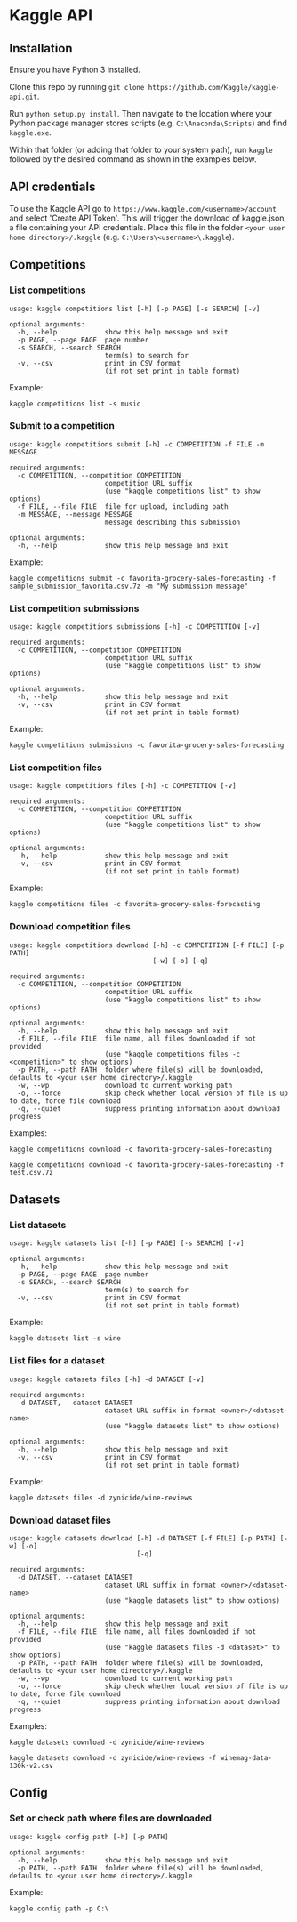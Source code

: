 # Kaggle API

## Installation

Ensure you have Python 3 installed.

Clone this repo by running `git clone https://github.com/Kaggle/kaggle-api.git`.

Run `python setup.py install`. Then navigate to the location where your Python package manager stores scripts (e.g. `C:\Anaconda\Scripts`) and find `kaggle.exe`.

Within that folder (or adding that folder to your system path), run `kaggle` followed by the desired command as shown in the examples below.

## API credentials

To use the Kaggle API go to `https://www.kaggle.com/<username>/account` and select 'Create API Token'. This will trigger the download of kaggle.json, a file containing your API credentials. Place this file in the folder `<your user home directory>/.kaggle` (e.g. `C:\Users\<username>\.kaggle`).

## Competitions

### List competitions

```
usage: kaggle competitions list [-h] [-p PAGE] [-s SEARCH] [-v]

optional arguments:
  -h, --help            show this help message and exit
  -p PAGE, --page PAGE  page number
  -s SEARCH, --search SEARCH
                        term(s) to search for
  -v, --csv             print in CSV format
                        (if not set print in table format)
```

Example: 

`kaggle competitions list -s music`

### Submit to a competition

```
usage: kaggle competitions submit [-h] -c COMPETITION -f FILE -m MESSAGE

required arguments:
  -c COMPETITION, --competition COMPETITION
                        competition URL suffix
                        (use "kaggle competitions list" to show options)
  -f FILE, --file FILE  file for upload, including path
  -m MESSAGE, --message MESSAGE
                        message describing this submission

optional arguments:
  -h, --help            show this help message and exit
```

Example: 

`kaggle competitions submit -c favorita-grocery-sales-forecasting -f sample_submission_favorita.csv.7z -m "My submission message"`

### List competition submissions

```
usage: kaggle competitions submissions [-h] -c COMPETITION [-v]

required arguments:
  -c COMPETITION, --competition COMPETITION
                        competition URL suffix
                        (use "kaggle competitions list" to show options)

optional arguments:
  -h, --help            show this help message and exit
  -v, --csv             print in CSV format
                        (if not set print in table format)
 ```
 
Example:

`kaggle competitions submissions -c favorita-grocery-sales-forecasting`

### List competition files

```
usage: kaggle competitions files [-h] -c COMPETITION [-v]

required arguments:
  -c COMPETITION, --competition COMPETITION
                        competition URL suffix
                        (use "kaggle competitions list" to show options)

optional arguments:
  -h, --help            show this help message and exit
  -v, --csv             print in CSV format
                        (if not set print in table format)
```

Example:

`kaggle competitions files -c favorita-grocery-sales-forecasting`

### Download competition files

```
usage: kaggle competitions download [-h] -c COMPETITION [-f FILE] [-p PATH]
                                    [-w] [-o] [-q]

required arguments:
  -c COMPETITION, --competition COMPETITION
                        competition URL suffix
                        (use "kaggle competitions list" to show options)

optional arguments:
  -h, --help            show this help message and exit
  -f FILE, --file FILE  file name, all files downloaded if not provided
                        (use "kaggle competitions files -c <competition>" to show options)
  -p PATH, --path PATH  folder where file(s) will be downloaded, defaults to <your user home directory>/.kaggle
  -w, --wp              download to current working path
  -o, --force           skip check whether local version of file is up to date, force file download
  -q, --quiet           suppress printing information about download progress
 ```

Examples:

`kaggle competitions download -c favorita-grocery-sales-forecasting`

`kaggle competitions download -c favorita-grocery-sales-forecasting -f test.csv.7z`





## Datasets

### List datasets

```
usage: kaggle datasets list [-h] [-p PAGE] [-s SEARCH] [-v]

optional arguments:
  -h, --help            show this help message and exit
  -p PAGE, --page PAGE  page number
  -s SEARCH, --search SEARCH
                        term(s) to search for
  -v, --csv             print in CSV format
                        (if not set print in table format)
```

Example:

`kaggle datasets list -s wine`

### List files for a dataset

```
usage: kaggle datasets files [-h] -d DATASET [-v]

required arguments:
  -d DATASET, --dataset DATASET
                        dataset URL suffix in format <owner>/<dataset-name>
                        (use "kaggle datasets list" to show options)

optional arguments:
  -h, --help            show this help message and exit
  -v, --csv             print in CSV format
                        (if not set print in table format)
 ```

Example:

`kaggle datasets files -d zynicide/wine-reviews`

### Download dataset files

```
usage: kaggle datasets download [-h] -d DATASET [-f FILE] [-p PATH] [-w] [-o]
                                [-q]

required arguments:
  -d DATASET, --dataset DATASET
                        dataset URL suffix in format <owner>/<dataset-name>
                        (use "kaggle datasets list" to show options)

optional arguments:
  -h, --help            show this help message and exit
  -f FILE, --file FILE  file name, all files downloaded if not provided
                        (use "kaggle datasets files -d <dataset>" to show options)
  -p PATH, --path PATH  folder where file(s) will be downloaded, defaults to <your user home directory>/.kaggle
  -w, --wp              download to current working path
  -o, --force           skip check whether local version of file is up to date, force file download
  -q, --quiet           suppress printing information about download progress
```

Examples:

`kaggle datasets download -d zynicide/wine-reviews`

`kaggle datasets download -d zynicide/wine-reviews -f winemag-data-130k-v2.csv`


## Config

### Set or check path where files are downloaded

```
usage: kaggle config path [-h] [-p PATH]

optional arguments:
  -h, --help            show this help message and exit
  -p PATH, --path PATH  folder where file(s) will be downloaded, defaults to <your user home directory>/.kaggle
```

Example:

`kaggle config path -p C:\`

